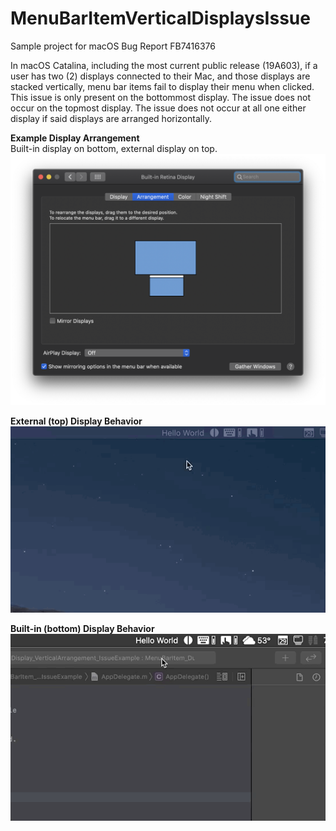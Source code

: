 # MenuBarItemVerticalDisplaysIssue
Sample project for macOS Bug Report FB7416376

In macOS Catalina, including the most current public release (19A603), if a user has two (2) displays connected to their Mac, and those displays are stacked vertically, menu bar items fail to display their menu when clicked. This issue is only present on the bottommost display. The issue does not occur on the topmost display. The issue does not occur at all one either display if said displays are arranged horizontally.

**Example Display Arrangement**\
Built-in display on bottom, external display on top.\
![Example Display Arrangement](Images/SysPrefs_Displays.png)

**External (top) Display Behavior**\
![External (top) Display Behavior](Images/Topmost_External_Display.gif)

**Built-in (bottom) Display Behavior**\
![Built-in (bottom) Display Behavior](Images/Bottommost_BuiltIn_Display.gif)
